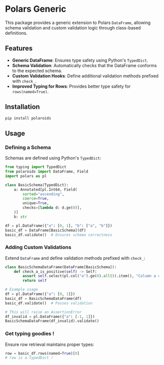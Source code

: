 # Polars Generic  

This package provides a generic extension to Polars `DataFrame`, allowing schema validation and custom validation logic through class-based definitions.

## Features
- **Generic DataFrame**: Ensures type safety using Python's `TypedDict`.
- **Schema Validation**: Automatically checks that the DataFrame conforms to the expected schema.
- **Custom Validation Hooks**: Define additional validation methods prefixed with `check_`.
- **Improved Typing for Rows**: Provides better type safety for `rows(named=True)`.

## Installation

```sh
pip install polaroids
```

## Usage

### Defining a Schema
Schemas are defined using Python's `TypedDict`:

```python
from typing import TypedDict
from polaroids import DataFrame, Field
import polars as pl

class BasicSchema(TypedDict):
    a: Annotated[pl.Int64, Field(
        sorted="ascending",
        coerce=True,
        unique=True,
        checks=[lambda d: d.ge(0)],
    )]
    b: str

df = pl.DataFrame({"a": [0, 1], "b": ["a", "b"]})
basic_df = DataFrame[BasicSchema](df)
basic_df.validate()  # Ensures schema correctness
```

### Adding Custom Validations
Extend `DataFrame` and define validation methods prefixed with `check_`:

```python
class BasicSchemaDataFrame(DataFrame[BasicSchema]):
    def check_a_is_positive(self) -> Self:
        assert self.select(pl.col("a").ge(0).all()).item(), "Column a contains negative values!"
        return self

# Example usage
df = pl.DataFrame({"a": [0, 1]})
basic_df = BasicSchemaDataFrame(df)
basic_df.validate()  # Passes validation

# This will raise an AssertionError
df_invalid = pl.DataFrame({"a": [-1, 1]})
BasicSchemaDataFrame(df_invalid).validate()
```

### Get typing goodies !
Ensure row retrieval maintains proper types:

```python
row = basic_df.rows(named=True)[0]
# row is a typedDict !
```



